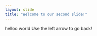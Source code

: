 ```yaml
---
layout: slide
title: "Welcome to our second slide!"
---
```

helloo world
Use the left arrow to go back!
